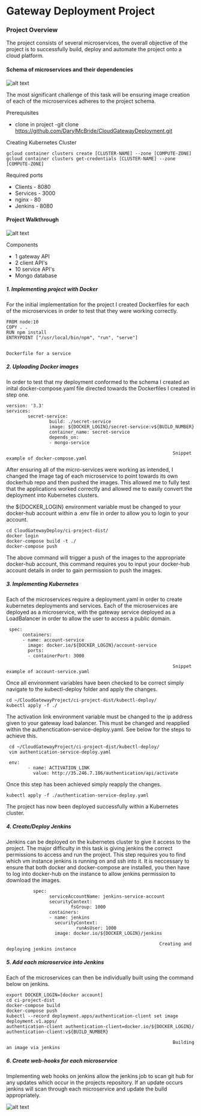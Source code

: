 # Gateway Deployment Project

### Project Overview

The project consists of several microservices, the overall objective of the project is to successfully build, deploy and  automate the project onto a cloud platform. 

#### Schema of microservices and their dependencies
![alt text](https://github.com/DarylMcBride/img/blob/master/ciprojectdiagr.png)

The most significant challenge of this task will be ensuring image creation of each of the microservices adheres to the project schema.   

Prerequisites
* clone in project -git clone https://github.com/DarylMcBride/CloudGatewayDeployment.git

Creating Kubernetes Cluster

```
gcloud container clusters create [CLUSTER-NAME] --zone [COMPUTE-ZONE]
gcloud container clusters get-credentials [CLUSTER-NAME] --zone [COMPUTE-ZONE]
```

Required ports
* Clients - 8080
* Services - 3000
* nginx - 80
* Jenkins - 8080
                                                             
#### Project Walkthrough
![alt text](https://github.com/DarylMcBride/img/blob/master/project-steps2.png)


Components
* 1 gateway API
* 2 client API's
* 10 service API's
* Mongo database

##### 1. Implementing project with Docker
  
  For the initial implementation for the project I created Dockerfiles for each of the microservices in order to
  test that they were working correctly.
  
```
FROM node:10
COPY . .
RUN npm install
ENTRYPOINT ["/usr/local/bin/npm", "run", "serve"]

                                                                            Dockerfile for a service
```

##### 2. Uploading Docker images

  In order to test that my deployment conformed to the schema I created an inital docker-compose.yaml file directed towards 
  the Dockerfiles I created in step one. 
  
```
version: '3.3'
services:
        secret-service:
                build: ./secret-service
                image: ${DOCKER_LOGIN}/secret-service:v${BUILD_NUMBER}
                container_name: secret-service
                depends_on:
                - mongo-service
                
                                                              Snippet example of docker-compose.yaml
```
  After ensuring all of the micro-services were working as intended, I changed the image tag of each microservice to point
  towards its own dockerhub repo and then pushed the images. This allowed me to fully test that the applications worked
  correctly and allowed me to easily convert the deployment into Kubernetes clusters.
  
  the ${DOCKER_LOGIN} environment variable must be changed to your docker-hub account within a .env file in order to allow
  you to login to your account.
  
  ```
  cd CloudGatewayDeploy/ci-project-dist/
  docker login
  docker-compose build -t ./
  docker-compose push
  ```
  The above command will trigger a push of the images to the appropriate docker-hub account, this command requires you to
  input your docker-hub account details in order to gain permission to push the images.
  
##### 3. Implementing Kubernetes
  
  Each of the microservices require a deployment.yaml in order to create kubernetes deployments and services. Each of
  the microservices are deployed as a microservice, with the gateway service deployed as a LoadBalancer in order to allow
  the user to access a public domain.
  
```
 spec:
      containers:
      - name: account-service
        image: docker.io/${DOCKER_LOGIN}/account-service
        ports:
        - containerPort: 3000    
        
                                                              Snippet example of account-service.yaml
```
Once all environment variables have been checked to be correct simply navigate to the kubectl-deploy folder and apply the changes.

```
cd ~/CloudGatewayProject/ci-project-dist/kubectl-deploy/
kubectl apply -f ./
```

The activation link environment variable must be changed to the ip address given to your gateway load balancer. This must be changed and reapplied within the authenctication-service-deploy.yaml. See below for the steps to achieve this.

```
 cd ~/CloudGatewayProject/ci-project-dist/kubectl-deploy/
 vim authentication-service-deploy.yaml
```

```
 env:
        - name: ACTIVATION_LINK      
          value: http://35.246.7.186/authentication/api/activate 
```
Once this step has been achieved simply reapply the changes.

```
kubectl apply -f ./authentication-service-deploy.yaml
```
The project has now been deployed successfully within a Kubernetes cluster.
	
##### 4. Create/Deploy Jenkins

  Jenkins can be deployed on the kubernetes cluster to give it access to the project. The major difficulty in this task is 
  giving jenkins the correct permissions to access and run the project.
  This step requires you to find which vm instance jenkins is running on and ssh into it. It is neccessary to ensure that 
  both docker and docker-compose are installed, you then have to log into docker-hub on the instance to allow jenkins 
  permission to download the images.

```
          spec:
                serviceAccountName: jenkins-service-account
                securityContext:
                        fsGroup: 1000
                containers:
                - name: jenkins
                  securityContext:
                          runAsUser: 1000
                  image: docker.io/${DOCKER_LOGIN}/jenkins
                  
                                                         Creating and deploying jenkins instance      
```

  
##### 5. Add each microservice into Jenkins

Each of the microservices can then be individually built using the command below on jenkins.

```
export DOCKER_LOGIN=[docker account]
cd ci-project-dist
docker-compose build
docker-compose push
kubectl --record deployment.apps/authentication-client set image deployment.v1.apps/
authentication-client authentication-client=docker.io/${DOCKER_LOGIN}/
authentication-client:v${BUILD_NUMBER}

                                                              Building an image via jenkins
```

##### 6. Create web-hooks for each microservice

Implementing web hooks on jenkins allow the jenkins job to scan git hub for any updates which occur in the projects repository. If an update occurs jenkins will scan through each microservice and update the build appropriately.


![alt text](https://github.com/DarylMcBride/img/blob/master/CI.png)

